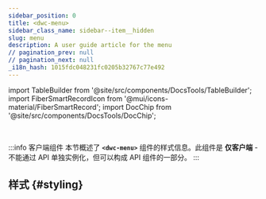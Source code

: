 ```yaml
---
sidebar_position: 0
title: <dwc-menu>
sidebar_class_name: sidebar--item__hidden
slug: menu
description: A user guide article for the menu
// pagination_prev: null
// pagination_next: null
_i18n_hash: 1015fdc048231fc0205b32767c77e492
---
```

import TableBuilder from '@site/src/components/DocsTools/TableBuilder';
import FiberSmartRecordIcon from '@mui/icons-material/FiberSmartRecord';
import DocChip from '@site/src/components/DocsTools/DocChip';

<DocChip chip='shadow' />

<br />

:::info 客户端组件
本节概述了 **`<dwc-menu>`** 组件的样式信息。此组件是 **仅客户端** - 不能通过 API 单独实例化，但可以构成 API 组件的一部分。
:::

## 样式 {#styling}

<TableBuilder name="dwc-menu" clientComponent />
